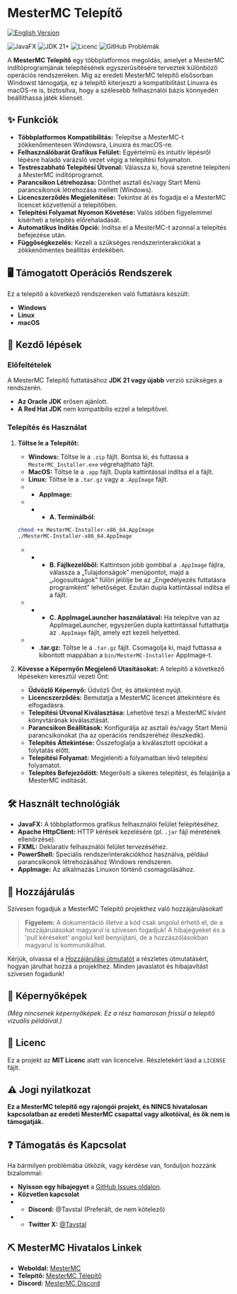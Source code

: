# MesterMC Telepítő

[![English Version](https://img.shields.io/badge/English%20Version-Language-blue?style=flat-square)](https://github.com/TavstalDev/MesterMC-Installer/blob/master/README.md)

![JavaFX](https://img.shields.io/badge/JavaFX-Cross--Platform%20UI-blue?logo=javafx)
![JDK 21+](https://img.shields.io/badge/JDK-21%2B%20Required-orange?logo=openjdk)
![Licenc](https://img.shields.io/github/license/TavstalDev/MesterMC-Installer)
![GitHub Problémák](https://img.shields.io/github/issues/TavstalDev/MesterMC-Installer)

A **MesterMC Telepítő** egy többplatformos megoldás, amelyet a MesterMC indítóprogramjának telepítésének egyszerűsítésére terveztek különböző operációs rendszereken. Míg az eredeti MesterMC telepítő elsősorban Windowst támogatja, ez a telepítő kiterjeszti a kompatibilitást Linuxra és macOS-re is, biztosítva, hogy a szélesebb felhasználói bázis könnyedén beállíthassa játék kliensét.

## ✨ Funkciók

* **Többplatformos Kompatibilitás:** Telepítse a MesterMC-t zökkenőmentesen Windowsra, Linuxra és macOS-re.
* **Felhasználóbarát Grafikus Felület:** Egyértelmű és intuitív lépésről lépésre haladó varázsló vezet végig a telepítési folyamaton.
* **Testreszabható Telepítési Útvonal:** Válassza ki, hová szeretné telepíteni a MesterMC indítóprogramot.
* **Parancsikon Létrehozása:** Dönthet asztali és/vagy Start Menü parancsikonok létrehozása mellett (Windows).
* **Licencszerződés Megjelenítése:** Tekintse át és fogadja el a MesterMC licencet közvetlenül a telepítőben.
* **Telepítési Folyamat Nyomon Követése:** Valós időben figyelemmel kísérheti a telepítés előrehaladását.
* **Automatikus Indítás Opció:** Indítsa el a MesterMC-t azonnal a telepítés befejezése után.
* **Függőségkezelés:** Kezeli a szükséges rendszerinterakciókat a zökkenőmentes beállítás érdekében.

## 🖥️ Támogatott Operációs Rendszerek

Ez a telepítő a következő rendszereken való futtatásra készült:

* **Windows**
* **Linux**
* **macOS**

## 🚀 Kezdő lépések

### Előfeltételek

A MesterMC Telepítő futtatásához **JDK 21 vagy újabb** verzió szükséges a rendszerén.
* **Az Oracle JDK** erősen ajánlott.
* **A Red Hat JDK** nem kompatibilis ezzel a telepítővel.

### Telepítés és Használat

1.  **Töltse le a Telepítőt:**
    * **Windows:** Töltse le a `.zip` fájlt. Bontsa ki, és futtassa a `MesterMC_Installer.exe` végrehajtható fájlt.
    * **MacOS:** Töltse le a ``.app`` fájlt. Dupla kattintással indítsa el a fájlt.
    * **Linux:**  Töltse le a ``.tar.gz`` vagy a ``.AppImage`` fájlt.
    * * **AppImage:**
    * * * **A. Terminálból:**
    ```bash
    chmod +x MesterMC-Installer-x86_64.AppImage
    ./MesterMC-Installer-x86_64.AppImage
    ```
    * * * **B. Fájlkezelőből:** Kattintson jobb gombbal a ``.AppImage`` fájlra, válassza a „Tulajdonságok” menüpontot, majd a „Jogosultságok” fülön jelölje be az „Engedélyezés futtatásra programként” lehetőséget. Ezután dupla kattintással indítsa el a fájlt.
    * * * **C. AppImageLauncher használatával:** Ha telepítve van az AppImageLauncher, egyszerűen dupla kattintással futtathatja az ``.AppImage`` fájlt, amely ezt kezeli helyetted.
    * * **.tar.gz:** Töltse le a ``.tar.gz`` fájlt. Csomagolja ki, majd futtassa a kibontott mappában a ``bin/MesterMC-Installer`` AppImage-t.

2.  **Kövesse a Képernyőn Megjelenő Utasításokat:**
    A telepítő a következő lépéseken keresztül vezeti Önt:
    * **Üdvözlő Képernyő:** Üdvözli Önt, és áttekintést nyújt.
    * **Licencszerződés:** Bemutatja a MesterMC licencet áttekintésre és elfogadásra.
    * **Telepítési Útvonal Kiválasztása:** Lehetővé teszi a MesterMC kívánt könyvtárának kiválasztását.
    * **Parancsikon Beállítások:** Konfigurálja az asztali és/vagy Start Menü parancsikonokat (ha az operációs rendszeréhez illeszkedik).
    * **Telepítés Áttekintése:** Összefoglalja a kiválasztott opciókat a folytatás előtt.
    * **Telepítési Folyamat:** Megjeleníti a folyamatban lévő telepítési folyamatot.
    * **Telepítés Befejeződött:** Megerősíti a sikeres telepítést, és felajánlja a MesterMC indítását.

## 🛠️ Használt technológiák

* **JavaFX:** A többplatformos grafikus felhasználói felület felépítéséhez.
* **Apache HttpClient:** HTTP kérések kezelésére (pl. `.jar` fájl méretének ellenőrzése).
* **FXML:** Deklaratív felhasználói felület tervezéséhez.
* **PowerShell:** Speciális rendszerinterakciókhoz használva, például parancsikonok létrehozásához Windows rendszeren.
* **AppImage:** Az alkalmazás Linuxon történő csomagolásához.

## 🤝 Hozzájárulás

Szívesen fogadjuk a MesterMC Telepítő projekthez való hozzájárulásokat!

> **Figyelem:** A dokumentáció illetve a kód csak angolul érhető el, de a hozzájárulásokat magyarul is szívesen fogadjuk!
> A hibajegyeket és a 'pull kéréseket' angolul kell benyújtani, de a hozzászólásokban magyarul is kommunikálhat.

Kérjük, olvassa el a [Hozzájárulási útmutatót](https://github.com/TavstalDev/MesterMC-Installer/blob/master/docs/building/getting-started.md) a részletes útmutatásért, hogyan járulhat hozzá a projekthez. Minden javaslatot és hibajavítást szívesen fogadunk!

## 📸 Képernyőképek

*(Még nincsenek képernyőképek. Ez a rész hamarosan frissül a telepítő vizuális példáival.)*

## 📜 Licenc

Ez a projekt az **MIT Licenc** alatt van licencelve. Részletekért lásd a `LICENSE` fájlt.

## ⚠️ Jogi nyilatkozat

**Ez a MesterMC telepítő egy rajongói projekt, és NINCS hivatalosan kapcsolatban az eredeti MesterMC csapattal vagy alkotóival, és ők nem is támogatják.**

## ❓ Támogatás és Kapcsolat

Ha bármilyen problémába ütközik, vagy kérdése van, forduljon hozzánk bizalommal:

* **Nyisson egy hibajegyet** a [GitHub Issues oldalon](https://github.com/tavstal/mmcinstaller/issues).
* **Közvetlen kapcsolat**
* * **Discord:** @Tavstal (Preferált, de nem kötelező)
* * **Twitter X:** [@Tavstal](https://x.com/Tavstal)

## ⛏️ MesterMC Hivatalos Linkek
* **Weboldal:** [MesterMC](https://mestermc.hu/)
* **Telepítő:** [MesterMC Telepítő](https://mestermc.eu/)
* **Discord:** [MesterMC Discord](https://discord.gg/mestermc)